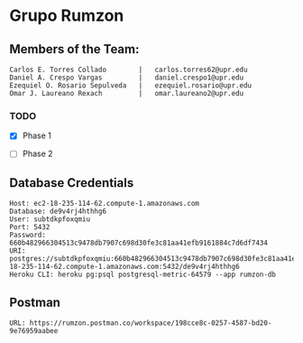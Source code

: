 # Grupo Rumzon

## Members of the Team:

    Carlos E. Torres Collado        |   carlos.torres62@upr.edu
    Daniel A. Crespo Vargas         |   daniel.crespo1@upr.edu
    Ezequiel O. Rosario Sepulveda   |   ezequiel.rosario@upr.edu
    Omar J. Laureano Rexach         |   omar.laureano2@upr.edu

### TODO

- [x] Phase 1
- [ ] Phase 2


## Database Credentials
    Host: ec2-18-235-114-62.compute-1.amazonaws.com
    Database: de9v4rj4hthhg6
    User: subtdkpfoxqmiu
    Port: 5432
    Password: 660b482966304513c9478db7907c698d30fe3c81aa41efb9161884c7d6df7434
    URI: postgres://subtdkpfoxqmiu:660b482966304513c9478db7907c698d30fe3c81aa41efb9161884c7d6df7434@ec2-18-235-114-62.compute-1.amazonaws.com:5432/de9v4rj4hthhg6
    Heroku CLI: heroku pg:psql postgresql-metric-64579 --app rumzon-db

## Postman
    URL: https://rumzon.postman.co/workspace/198cce8c-0257-4587-bd20-9e76959aabee
